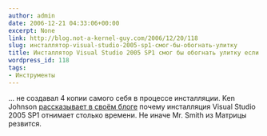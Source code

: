 ```yaml
---
author: admin
date: 2006-12-21 04:33:06+00:00
excerpt: None
link: http://blog.not-a-kernel-guy.com/2006/12/20/118
slug: инсталлятор-visual-studio-2005-sp1-смог-бы-обогнать-улитку
title: Инсталлятор Visual Studio 2005 SP1 смог бы обогнать улитку если бы не..
wordpress_id: 118
tags:
- Инструменты
---
```


... не создавал 4 копии самого себя в процессе инсталляции. Ken Johnson [рассказывает в своём блоге](http://www.nynaeve.net/?p=102) почему инсталляция Visual Studio 2005 SP1 отнимает столько времени. Не иначе Mr. Smith из Матрицы резвится.

